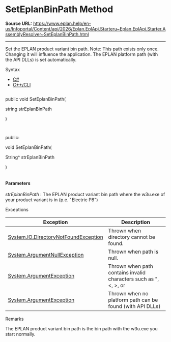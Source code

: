 # SetEplanBinPath Method

**Source URL:** https://www.eplan.help/en-us/Infoportal/Content/api/2026/Eplan.EplApi.Starteru~Eplan.EplApi.Starter.AssemblyResolver~SetEplanBinPath.html

---

Set the EPLAN product variant bin path. Note: This path exists only once. Changing it will influence the application. The EPLAN platform path (with the API DLLs) is set automatically.

Syntax

- [C#](#i-syntax-CS)
- [C++/CLI](#i-syntax-CPP2005)

```
```
public void SetEplanBinPath( 

   string strEplanBinPath

)
```
```

```
```
public:

void SetEplanBinPath( 

   String^ strEplanBinPath

)
```
```

#### Parameters

*strEplanBinPath*
:   The EPLAN product variant bin path where the w3u.exe of your product variant is in (p.e. "Electric P8")

Exceptions

| Exception | Description |
| --- | --- |
| [System.IO.DirectoryNotFoundException](#) | Thrown when directory cannot be found. |
| [System.ArgumentNullException](#) | Thrown when path is null. |
| [System.ArgumentException](#) | Thrown when path contains invalid characters such as ", <, >, or |. |
| [System.ArgumentException](#) | Thrown when no platform path can be found (with API DLLs) |

Remarks

The EPLAN product variant bin path is the bin path with the w3u.exe you start normally.
